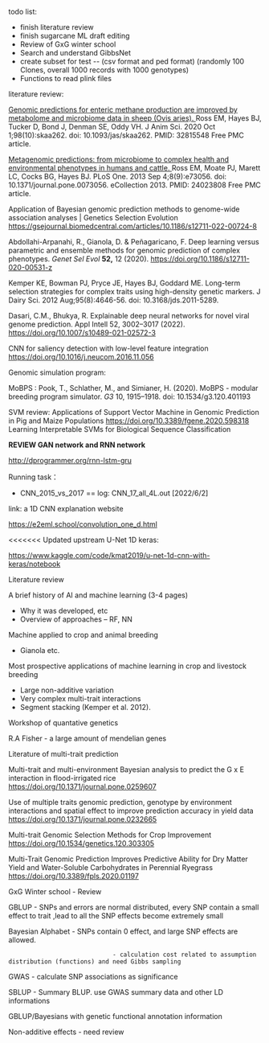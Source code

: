 

todo list:

+ finish literature review
+ finish sugarcane ML draft editing 
+ Review of GxG winter school
+ Search and understand GibbsNet
+ create subset for test -- (csv format and ped format) (randomly 100 Clones, overall 1000 records with 1000 genotypes)
+ Functions to read plink files



literature review: 

[Genomic   predictions for enteric methane production are improved by metabolome and   microbiome data in sheep (Ovis aries). ](https://pubmed.ncbi.nlm.nih.gov/32815548/)  Ross EM, Hayes BJ, Tucker D, Bond J, Denman SE, Oddy VH.  J Anim Sci. 2020 Oct 1;98(10):skaa262. doi:  10.1093/jas/skaa262.  PMID: 32815548 Free PMC article. 

 [Metagenomic   predictions: from microbiome to complex health and environmental phenotypes   in humans and cattle. ](https://pubmed.ncbi.nlm.nih.gov/24023808/)  Ross EM, Moate PJ, Marett LC, Cocks BG, Hayes BJ.  PLoS One. 2013 Sep 4;8(9):e73056. doi:  10.1371/journal.pone.0073056. eCollection 2013.  PMID: 24023808 Free PMC article. 

Application of Bayesian genomic prediction methods to genome-wide association analyses | Genetics Selection Evolution https://gsejournal.biomedcentral.com/articles/10.1186/s12711-022-00724-8

Abdollahi-Arpanahi, R., Gianola, D. & Peñagaricano, F. Deep learning versus parametric and ensemble methods for genomic prediction of complex phenotypes. *Genet Sel Evol* **52,** 12 (2020). https://doi.org/10.1186/s12711-020-00531-z

Kemper KE, Bowman PJ, Pryce JE, Hayes BJ, Goddard ME. Long-term selection strategies for complex traits using high-density genetic markers. J Dairy Sci. 2012 Aug;95(8):4646-56. doi: 10.3168/jds.2011-5289. 

Dasari, C.M., Bhukya, R. Explainable deep neural networks for novel viral genome prediction. Appl Intell 52, 3002–3017 (2022). https://doi.org/10.1007/s10489-021-02572-3

CNN for saliency detection with low-level feature integration https://doi.org/10.1016/j.neucom.2016.11.056

Genomic simulation program:

MoBPS : Pook, T., Schlather, M., and Simianer, H. (2020). MoBPS - modular breeding program simulator. *G3* 10, 1915–1918. doi: 10.1534/g3.120.401193

SVM review:
Applications of Support Vector Machine in Genomic Prediction in Pig and Maize Populations  https://doi.org/10.3389/fgene.2020.598318
Learning Interpretable SVMs for Biological Sequence Classification


**REVIEW GAN network and RNN network** 

http://dprogrammer.org/rnn-lstm-gru

Running task：

+ CNN_2015_vs_2017 == log: CNN_17_all_4L.out [2022/6/2]



link: a 1D CNN explanation website

https://e2eml.school/convolution_one_d.html

<<<<<<< Updated upstream
U-Net 1D keras:

https://www.kaggle.com/code/kmat2019/u-net-1d-cnn-with-keras/notebook



Literature review 

A brief history of AI and machine learning (3-4 pages) 

- Why    it was developed, etc  
- Overview     of approaches – RF, NN 

Machine applied to crop and animal breeding 

- Gianola     etc.  

Most prospective applications of machine learning in crop and livestock breeding 

- Large     non-additive variation 
- Very     complex multi-trait interactions 
- Segment     stacking (Kemper et al. 2012). 



Workshop of quantative genetics

R.A Fisher - a large amount of mendelian genes 



Literature of multi-trait prediction

Multi-trait and multi-environment Bayesian analysis to predict the G x E interaction in flood-irrigated rice https://doi.org/10.1371/journal.pone.0259607

Use of multiple traits genomic prediction, genotype by environment interactions and spatial effect to improve prediction accuracy in yield data https://doi.org/10.1371/journal.pone.0232665

Multi-trait Genomic Selection Methods for Crop Improvement https://doi.org/10.1534/genetics.120.303305

Multi-Trait Genomic Prediction Improves Predictive Ability for Dry Matter Yield and Water-Soluble Carbohydrates in Perennial Ryegrass https://doi.org/10.3389/fpls.2020.01197

GxG Winter school - Review



GBLUP - SNPs and errors are normal distributed, every SNP contain a small effect to trait ,lead to all the SNP effects become extremely small

Bayesian Alphabet - SNPs contain 0 effect, and large SNP effects are allowed.

								 - calculation cost related to assumption distribution (functions) and need Gibbs sampling



GWAS - calculate SNP associations as significance 

SBLUP - Summary BLUP. use GWAS summary data and other LD informations

GBLUP/Bayesians with genetic functional annotation information

Non-additive effects - need review

